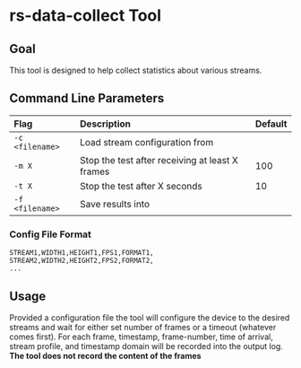 # rs-data-collect Tool

## Goal

This tool is designed to help collect statistics about various streams.

## Command Line Parameters

| Flag | Description | Default |
| :--- | :--- | :--- |
| `-c <filename>` | Load stream configuration from  |  |
| `-m X` | Stop the test after receiving at least X frames | 100 |
| `-t X` | Stop the test after X seconds | 10 |
| `-f <filename>` | Save results into  |  |

### Config File Format

```text
STREAM1,WIDTH1,HEIGHT1,FPS1,FORMAT1,
STREAM2,WIDTH2,HEIGHT2,FPS2,FORMAT2,
...
```

## Usage

Provided a configuration file the tool will configure the device to the desired streams and wait for either set number of frames or a timeout \(whatever comes first\). For each frame, timestamp, frame-number, time of arrival, stream profile, and timestamp domain will be recorded into the output log. **The tool does not record the content of the frames**

